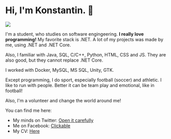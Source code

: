 # Hi, I'm Konstantin. 👋

![](https://habrastorage.org/webt/dj/ea/wz/djeawzfov9jtf3xcbcukpxgrwas.jpeg)

I'm a student, who studies on software engingeering. **I really love programming!** My favorite stack is .NET. A lot of my projects was made by me, using .NET and .NET Core.

Also, I familiar with Java, SQL, C/C++, Python, HTML, CSS and JS. They are also good, but they cannot replace .NET Core. 

I worked with Docker, MySQL, MS SQL, Unity, GTK. 

Except programming, I do sport, especially football (soccer) and athletic. I like to run with people. Better it can be team play and emotional, like in football!

Also, I'm a volunteer and change the world around me!

You can find me here:

- My minds on Twitter: [Open it carefully](https://twitter.com/hunter_programm)
- Me on Facebook: [Clickable](https://www.facebook.com/people/Konstantin-Sharykin/100010356492384)
- My CV: [Here](https://github.com/hunterlan/hunterlan/blob/master/MyCV.pdf)

